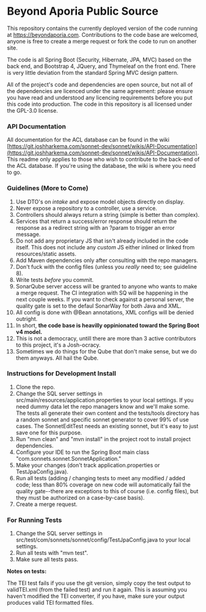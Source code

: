 # Beyond Aporia Public Source

This repository contains the currently deployed version of the code running at https://beyondaporia.com. Contributions to the code base are welcomed, anyone is free to create a merge request or fork the code to run on another site.

The code is all Spring Boot (Security, Hibernate, JPA, MVC) based on the back end, and Bootstrap 4, JQuery, and Thymeleaf on the front end. There is very little deviation from the standard Spring MVC design pattern. 

All of the project's code and dependencies are open source, but not all of the dependencies are licenced under the same agreement: please ensure you have read and understood any licencing requirements before you put this code into production. The code in this repository is all licensed under the GPL-3.0 license.

### API Documentation

All documentation for the ACL database can be found in the wiki [https://git.joshharkema.com/sonnet-dev/sonnet/wikis/API-Documentation](https://git.joshharkema.com/sonnet-dev/sonnet/wikis/API-Documentation). This readme only applies to those who wish to contribute to the back-end of the ACL database. If you're using the database, the wiki is where you need to go.

### Guidelines (More to Come)

1. Use DTO's on *intake* and expose model objects directly on display.
2. Never expose a repository to a controller, use a service.
3. Controllers should always return a string (simple is better than complex).
4. Services that return a success/error response should return the response as a redirect string with an ?param to trigger an error message.
5. Do not add any proprietary JS that isn't already included in the code itself. This does not include any *custom* JS either inlined or linked from resources/static assets.
6. Add Maven dependencies only after consulting with the repo managers.
7. Don't fuck with the config files (unless you *really* need to; see guideline 8). 
8. Write tests *before* you commit.
9. SonarQube server access will be granted to anyone who wants to make a merge request. The CI integration with SQ will be happening in the next couple weeks. If you want to check against a personal server, the quality gate is set to the defaul SonarWay for both Java and XML.
10. All config is done with @Bean annotations, XML configs will be denied outright.
11. In short, **the code base is heavilly oppinionated toward the Spring Boot v4 model.**
12. This is not a democracy, untill there are more than 3 active contributors to this project, it's a Josh-ocracy.
13. Sometimes we do things for the Qube that don't make sense, but we do them anyways. All hail the Qube.

### Instructions for Development Install

1. Clone the repo.
2. Change the SQL server settings in src/main/resources/application.properties to your local settings. If you need dummy data let the repo managers know and we'll make some. The tests all generate their own content and the tests/tools directory has a random sonnet and specific sonnet generator to cover 99% of use cases. The SonnetEditTest needs an existing sonnet, but it's easy to just save one for this purpose.
3. Run "mvn clean" and "mvn install" in the project root to install project dependencies.
4. Configure your IDE to run the Spring Boot main class "com.sonnets.sonnet.SonnetApplication." 
5. Make your changes (don't track application.properties or TestJpaConfig.java).
6. Run all tests (adding / changing tests to meet any modified / added code; less than 80% coverage on new code will automatically fail the quality gate--there are exceptions to this of course (i.e. config files), but they must be authorized on a case-by-case basis).
7. Create a merge request.

### For Running Tests

1. Change the SQL server settings in src/test/com/sonnets/sonnet/config/TestJpaConfig.java to your local settings.
2. Run all tests with "mvn test".
3. Make sure all tests pass.

**Notes on tests:**

The TEI test fails if you use the git version, simply copy the test output to validTEI.xml (from the failed test) and run it again. This is assuming you haven't modified the TEI converter, if you have, make sure your output produces valid TEI formatted files. 

